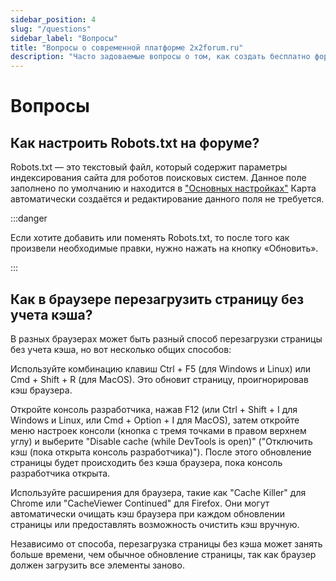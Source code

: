 ```yaml
---
sidebar_position: 4
slug: "/questions"
sidebar_label: "Вопросы"
title: "Вопросы о современной платформе 2x2forum.ru"
description: "Часто задоваемые вопросы о том, как создать бесплатно форум на своем домене и поддомене, и о настройке самого форума"
---
```


# Вопросы

## Как настроить Robots.txt на форуме?

Robots.txt — это текстовый файл, который содержит параметры индексирования сайта для роботов поисковых систем.
Данное поле заполнено по умолчанию и находится в ["Основных настройках"](https://docs.2x2forum.ru/admin/general-settings) Карта автоматически создаётся и редактирование данного поля не требуется.

:::danger

Если хотите добавить или поменять Robots.txt, то после того как произвели необходимые правки, нужно нажать на кнопку «Обновить».

:::

## Как в браузере перезагрузить страницу без учета кэша?

В разных браузерах может быть разный способ перезагрузки страницы без учета кэша, но вот несколько общих способов:

Используйте комбинацию клавиш Ctrl + F5 (для Windows и Linux) или Cmd + Shift + R (для MacOS). Это обновит страницу, проигнорировав кэш браузера.

Откройте консоль разработчика, нажав F12 (или Ctrl + Shift + I для Windows и Linux, или Cmd + Option + I для MacOS), затем откройте меню настроек консоли (кнопка с тремя точками в правом верхнем углу) и выберите "Disable cache (while DevTools is open)" ("Отключить кэш (пока открыта консоль разработчика)"). После этого обновление страницы будет происходить без кэша браузера, пока консоль разработчика открыта.

Используйте расширения для браузера, такие как "Cache Killer" для Chrome или "CacheViewer Continued" для Firefox. Они могут автоматически очищать кэш браузера при каждом обновлении страницы или предоставлять возможность очистить кэш вручную.

Независимо от способа, перезагрузка страницы без кэша может занять больше времени, чем обычное обновление страницы, так как браузер должен загрузить все элементы заново.
